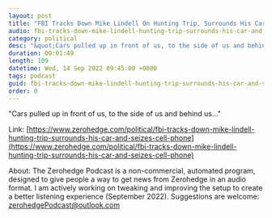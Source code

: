 ```yaml
---
layout: post
title: "FBI Tracks Down Mike Lindell On Hunting Trip, Surrounds His Car And Seizes Cell Phone"
audio: fbi-tracks-down-mike-lindell-hunting-trip-surrounds-his-car-and-seizes-cell-phone-1
category: political
desc: "&quot;Cars pulled up in front of us, to the side of us and behind us...&quot;"
duration: 00:01:49
length: 109
datetime: Wed, 14 Sep 2022 09:45:00 +0000
tags: podcast
guid: fbi-tracks-down-mike-lindell-hunting-trip-surrounds-his-car-and-seizes-cell-phone-0
order: 0
---
```

&quot;Cars pulled up in front of us, to the side of us and behind us...&quot;

Link: [https://www.zerohedge.com/political/fbi-tracks-down-mike-lindell-hunting-trip-surrounds-his-car-and-seizes-cell-phone](https://www.zerohedge.com/political/fbi-tracks-down-mike-lindell-hunting-trip-surrounds-his-car-and-seizes-cell-phone)

About: The Zerohedge Podcast is a non-commercial, automated program, designed to give people a way to get news from Zerohedge in an audio format.  I am actively working on tweaking and improving the setup to create a better listening experience (September 2022).  Suggestions are welcome: [zerohedgePodcast@outlook.com](mailto:zerohedgePodcast@outlook.com)